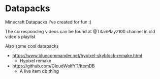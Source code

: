 # Datapacks
Minecraft Datapacks I've created for fun :)

The corresponding videos can be found at @TitanPlayz100 channel in old video's playlist

Also some cool datapacks
- https://www.bluecommander.net/hypixel-skyblock-remake.html
  - Hypixel remake
- https://github.com/CloudWolfYT/ItemDB
  - A live item db thing
